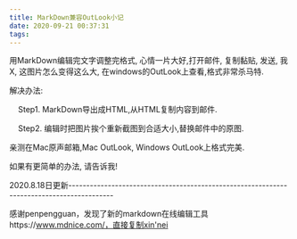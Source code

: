 ```yaml
---
title: MarkDown兼容OutLook小记
date: 2020-09-21 00:37:31
tags:
---
```


用MarkDown编辑完文字调整完格式, 心情一片大好,打开邮件, 复制黏贴, 发送, 我X, 这图片怎么变得这么大, 在windows的OutLook上查看,格式非常杀马特.

解决办法:

    Step1. MarkDown导出成HTML,从HTML复制内容到邮件.

    Step2. 编辑时把图片挨个重新截图到合适大小,替换邮件中的原图.



亲测在Mac原声邮箱,Mac OutLook, Windows OutLook上格式完美.

如果有更简单的办法, 请告诉我!



2020.8.18日更新------------------------------------------------------------------------------------------

感谢penpengguan，发现了新的markdown在线编辑工具https://www.mdnice.com/，直接复制xin'nei
